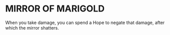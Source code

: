 # MIRROR OF MARIGOLD

When you take damage, you can spend a Hope to negate that damage, after which the mirror shatters.
